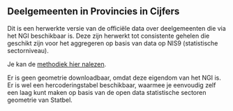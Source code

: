 ## Deelgemeenten in Provincies in Cijfers

Dit is een herwerkte versie van de officiële data over deelgemeenten die via het NGI beschikbaar is. Deze zijn herwerkt tot consistente gehelen die geschikt zijn voor het aggregeren op basis van data op NIS9 (statistische sectorniveau).

Je kan de [methodiek hier nalezen](methodiek.md).

Er is geen geometrie downloadbaar, omdat deze eigendom van het NGI is. Er is wel een hercoderingstabel beschikbaar, waarmee je eenvoudig zelf een laag kunt maken op basis van de open data statistische sectoren geometrie van Statbel.
